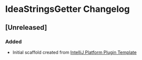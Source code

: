 <!-- Keep a Changelog guide -> https://keepachangelog.com -->

# IdeaStringsGetter Changelog

## [Unreleased]
### Added
- Initial scaffold created from [IntelliJ Platform Plugin Template](https://github.com/JetBrains/intellij-platform-plugin-template)
